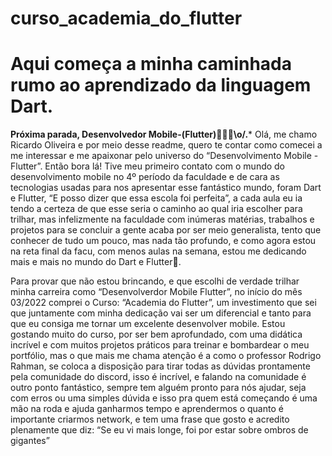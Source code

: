 # curso_academia_do_flutter
# Aqui começa a minha caminhada rumo ao aprendizado da linguagem Dart. 

 ******Próxima parada, Desenvolvedor Mobile-(Flutter)💙💜💚\o/.*******
 Olá, me chamo Ricardo Oliveira e por meio desse readme, quero te contar como comecei 
 a me interessar e me apaixonar pelo universo do “Desenvolvimento Mobile - Flutter”. 
 Então bora lá! Tive meu primeiro contato com o mundo do desenvolvimento mobile no 
 4º período da faculdade e de cara as tecnologias usadas para nos apresentar esse 
 fantástico mundo, foram Dart e Flutter, “E posso dizer que essa escola foi perfeita”, 
 a cada aula eu ia tendo a certeza de que esse seria o caminho ao qual iria escolher 
 para trilhar, mas infelizmente na faculdade com inúmeras matérias, trabalhos e 
 projetos para se concluir a gente acaba por ser meio generalista, tento que conhecer 
 de tudo um pouco, mas nada tão profundo, e como agora estou na reta final da facu, 
 com menos aulas na semana, estou me dedicando mais e mais no mundo do Dart e Flutter💙.
 
Para provar que não estou brincando, e que escolhi de verdade trilhar minha carreira 
como “Desenvolverdor Mobile Flutter”, no início do mês 03/2022 comprei o Curso: 
“Academia do Flutter”, um investimento que sei que juntamente com minha dedicação 
vai ser um diferencial e tanto para que eu consiga me tornar um excelente desenvolver 
mobile. Estou gostando muito do curso, por ser bem aprofundado, com uma didática 
incrível e com muitos projetos práticos para treinar e bombardear o meu portfólio, 
mas o que mais me chama atenção é a como o professor Rodrigo Rahman, se coloca a 
disposição para tirar todas as dúvidas prontamente pela comunidade do discord, 
isso é incrível, e falando na comunidade é outro ponto fantástico, sempre tem 
alguém pronto para nós ajudar, seja com erros ou uma simples dúvida e isso pra 
quem está começando é uma mão na roda e ajuda ganharmos tempo e aprendermos o 
quanto é importante criarmos network, e tem uma frase que gosto e acredito 
plenamente que diz: “Se eu vi mais longe, foi por estar sobre ombros de gigantes”
